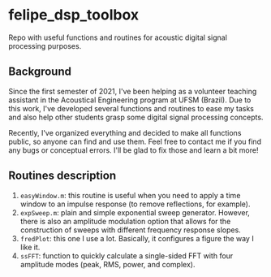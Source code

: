 # felipe_dsp_toolbox
 Repo with useful functions and routines for acoustic digital signal processing purposes.

## Background 

 Since the first semester of 2021, I've been helping as a volunteer teaching assistant in the Acoustical Engineering program at UFSM (Brazil). Due to this work, I've developed several functions and routines to ease my tasks and also help other students grasp some digital signal processing concepts.
 
Recently, I've organized everything and decided to make all functions public, so anyone can find and use them. Feel free to contact me if you find any bugs or conceptual errors. I'll be glad to fix those and learn a bit more!

## Routines description

 1. `easyWindow.m`: this routine is useful when you need to apply a time window to an impulse response (to remove reflections, for example).
 2. `expSweep.m`: plain and simple exponential sweep generator. However, there is also an amplitude modulation option that allows for the construction of sweeps with different frequency response slopes.
 3. `fredPlot`: this one I use a lot. Basically, it configures a figure the way I like it.
 4. `ssFFT`: function to quickly calculate a single-sided FFT with four amplitude modes (peak, RMS, power, and complex).
